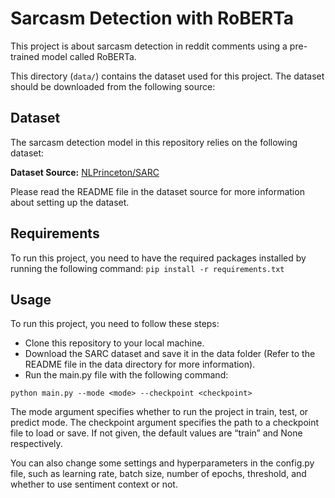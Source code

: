 # Sarcasm Detection with RoBERTa
This project is about sarcasm detection in reddit comments using a pre-trained model called RoBERTa.

This directory (`data/`) contains the dataset used for this project. The dataset should be downloaded from the following source:

## Dataset

The sarcasm detection model in this repository relies on the following dataset:

**Dataset Source:** [NLPrinceton/SARC](https://github.com/NLPrinceton/SARC)

Please read the README file in the dataset source for more information about setting up the dataset.

## Requirements

To run this project, you need to have the required packages installed by running the following command:
`pip install -r requirements.txt`

## Usage

To run this project, you need to follow these steps:

- Clone this repository to your local machine. 
- Download the SARC dataset and save it in the data folder (Refer to the README file in the data directory for more information).
- Run the main.py file with the following command:

`python main.py --mode <mode> --checkpoint <checkpoint>`

The mode argument specifies whether to run the project in train, test, or predict mode. The checkpoint argument specifies the path to a checkpoint file to load or save. If not given, the default values are “train” and None respectively.

You can also change some settings and hyperparameters in the config.py file, such as learning rate, batch size, number of epochs, threshold, and whether to use sentiment context or not.